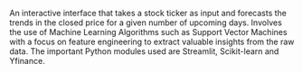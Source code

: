 An interactive interface that takes a stock ticker as input and forecasts the trends in the closed price for a given number of upcoming days.
Involves the use of Machine Learning Algorithms such as Support Vector Machines with a focus on feature engineering to extract valuable insights from the raw data.
The important Python modules used are Streamlit, Scikit-learn and Yfinance.
